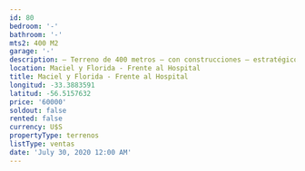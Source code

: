 ```yaml
---
id: 80
bedroom: '-'
bathroom: '-'
mts2: 400 M2
garage: '-'
description: – Terreno de 400 metros – con construcciones – estratégico punto
location: Maciel y Florida - Frente al Hospital
title: Maciel y Florida - Frente al Hospital
longitud: -33.3883591
latitud: -56.5157632
price: '60000'
soldout: false
rented: false
currency: U$S
propertyType: terrenos
listType: ventas
date: 'July 30, 2020 12:00 AM'
---
```



